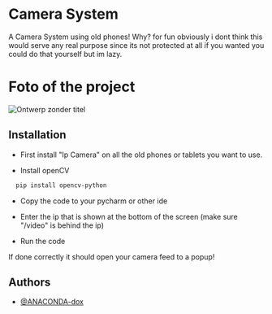 
# Camera System

A Camera System using old phones!
Why? for fun obviously i dont think this would serve any real purpose since its not protected at all if you wanted you could do that yourself but im lazy.


# Foto of the project

![Ontwerp zonder titel](https://github.com/user-attachments/assets/b5fcd154-7f27-4fdd-8e26-aca4eb2e43ca)


## Installation

- First install "Ip Camera" on all the old phones or tablets you want to use.

- Install openCV

```bash
  pip install opencv-python
```
- Copy the code to your pycharm or other ide

- Enter the ip that is shown at the bottom of the screen (make sure "/video" is behind the ip)    

- Run the code

If done correctly it should open your camera feed to a popup!
## Authors

- [@ANACONDA-dox](https://www.github.com/ANACONDA-dox)

